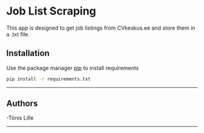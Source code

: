 # Job List Scraping

This app is designed to get job listings from CVkeskus.ee and store them in a .txt file.

## Installation

Use the package manager [pip](https://pip.pypa.io/en/stable/) to install requirements
```bash
pip install -r requirements.txt
```

***
## Authors
-Tõnis Lille
***
